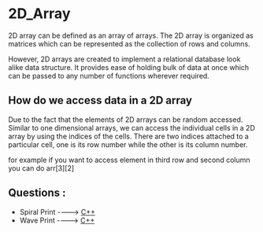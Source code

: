  # 2D_Array
 
2D array can be defined as an array of arrays. The 2D array is organized as matrices which can be represented as the collection of rows and columns.

However, 2D arrays are created to implement a relational database look alike data structure. It provides ease of holding bulk of data at once which can be passed to any number of functions wherever required.

## How do we access data in a 2D array
Due to the fact that the elements of 2D arrays can be random accessed. Similar to one dimensional arrays, we can access the individual cells in a 2D array by using the indices of the cells. There are two indices attached to a particular cell, one is its row number while the other is its column number.

for example if you want to access element in third row and second column you can do 
arr[3][2]

## Questions :
* Spiral Print ----> [C++](/Code/C++/spiral_print.cpp)
* Wave Print ----> [C++](/Code/C++/wave_print.cpp)
